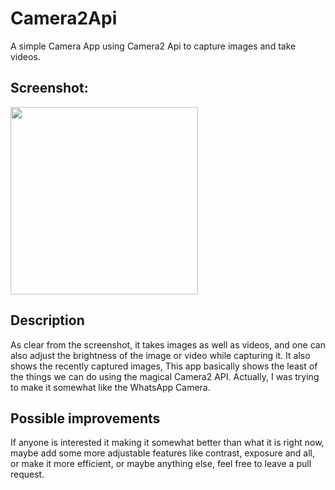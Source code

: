 # Camera2Api
A simple Camera App using Camera2 Api to capture images and take videos.


## Screenshot:
<img src="https://user-images.githubusercontent.com/38986305/41055317-8ef2fd94-69de-11e8-8301-fde487003be3.jpg" width="300">














## Description
As clear from the screenshot, it takes images as well as videos, and one can also adjust the brightness of the image or video while capturing it. It also shows the recently captured images, This app basically shows the least of the things we can do using the magical Camera2 API. Actually, I was trying to make it somewhat like the WhatsApp Camera.


## Possible improvements
If anyone is interested it making it somewhat better than what it is right now, maybe add some more adjustable features like contrast, exposure and all, or make it more efficient, or maybe anything else, feel free to leave a pull request.
